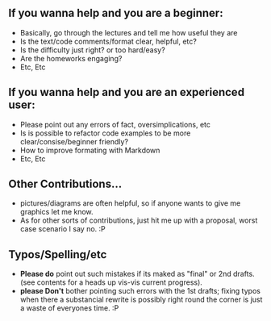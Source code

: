 ## If you wanna help and you are a beginner:

* Basically, go through the lectures and tell me how useful they are
* Is the text/code comments/format clear, helpful, etc?
* Is the difficulty just right? or too hard/easy?
* Are the homeworks engaging?
* Etc, Etc

## If you wanna help and you are an experienced user:

* Please point out any errors of fact, oversimplications, etc
* Is is possible to refactor code examples to be more clear/consise/beginner friendly?
* How to improve formating with Markdown
* Etc, Etc

## Other Contributions...

* pictures/diagrams are often helpful, so if anyone wants to give me graphics let me know. 
* As for other sorts of contributions, just hit me up with a proposal, worst case scenario I say no. :P

## Typos/Spelling/etc

* **Please do** point out such mistakes if its maked as "final" or 2nd drafts. (see contents for a heads up vis-vis current progress). 
* **please Don't** bother pointing such errors with the 1st drafts; fixing typos when there a substancial rewrite is possibly right round the corner is just a waste of everyones time. :P 
